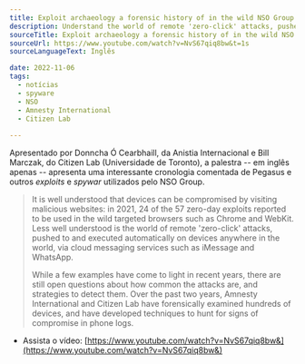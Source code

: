 ```yaml
---
title: Exploit archaeology a forensic history of in the wild NSO Group exploits.
description: Understand the world of remote 'zero-click' attacks, pushed to and executed automatically via cloud messaging services such as iMessage and WhatsApp.
sourceTitle: Exploit archaeology a forensic history of in the wild NSO Group exploits.
sourceUrl: https://www.youtube.com/watch?v=NvS67qiq8bw&t=1s
sourceLanguageText: Inglês

date: 2022-11-06
tags:
  - notícias
  - spyware
  - NSO
  - Amnesty International
  - Citizen Lab
  
---
```


Apresentado por Donncha Ó Cearbhaill, da Anistia Internacional e Bill Marczak, do Citizen Lab (Universidade de Toronto), a palestra -- em inglês apenas -- apresenta uma interessante cronologia comentada de Pegasus e outros _exploits_ e _spywar_ utilizados pelo NSO Group.

> It is well understood that devices can be compromised by visiting malicious websites: in 2021, 24 of the 57 zero-day exploits reported to be used in the wild targeted browsers such as Chrome and WebKit. Less well understood is the world of remote 'zero-click' attacks, pushed to and executed automatically on devices anywhere in the world, via cloud messaging services such as iMessage and WhatsApp.
>
> While a few examples have come to light in recent years, there are still open questions about how common the attacks are, and strategies to detect them. Over the past two years, Amnesty International and Citizen Lab have forensically examined hundreds of devices, and have developed techniques to hunt for signs of compromise in phone logs.

* Assista o vídeo: [https://www.youtube.com/watch?v=NvS67qiq8bw&](https://www.youtube.com/watch?v=NvS67qiq8bw&)
